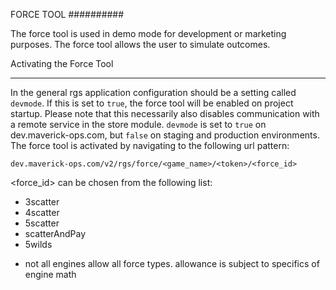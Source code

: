 FORCE TOOL
##########

The force tool is used in demo mode for development or marketing purposes. The force tool allows the user to simulate outcomes.


Activating the Force Tool
*************************
In the general rgs application configuration should be a setting called `devmode`. If this is set to `true`, the force tool will be enabled on project startup.
Please note that this necessarily also disables communication with a remote service in the store module.
`devmode` is set to `true` on dev.maverick-ops.com, but `false` on staging and production environments.
The force tool is activated by navigating to the following url pattern:
```
dev.maverick-ops.com/v2/rgs/force/<game_name>/<token>/<force_id>
```

<force_id> can be chosen from the following list:
- 3scatter
- 4scatter
- 5scatter
- scatterAndPay
- 5wilds

* not all engines allow all force types. allowance is subject to specifics of engine math

